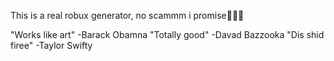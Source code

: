 This is a real robux generator, no scammm i promise💯💯💯

"Works like art" -Barack Obamna
"Totally good" -Davad Bazzooka
"Dis shid firee" -Taylor Swifty
